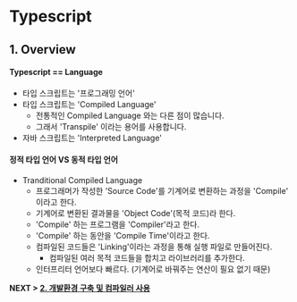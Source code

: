 # Typescript

## 1. Overview

#### Typescript == Language

- 타입 스크립트는 '프로그래밍 언어'
- 타입 스크립트는 'Compiled Language'
  - 전통적인 Compiled Language 와는 다른 점이 많습니다.
  - 그래서 'Transpile' 이라는 용어를 사용합니다.
- 자바 스크립트는 'Interpreted Language'

#### 정적 타입 언어 VS 동적 타입 언어

- Tranditional Compiled Language
  - 프로그래머가 작성한 'Source Code'를 기계어로 변환하는 과정을 'Compile' 이라고 한다.
  - 기계어로 변환된 결과물을 'Object Code'(목적 코드)라 한다.
  - 'Compile' 하는 프로그램을 'Compiler'라고 한다.
  - 'Compile' 하는 동안을 'Compile Time'이라고 한다.
  - 컴파일된 코드들은 'Linking'이라는 과정을 통해 실행 파일로 만들어진다.
    - 컴파일된 여러 목적 코드들을 합치고 라이브러리를 추가한다.
  - 인터프리터 언어보다 빠르다. (기계어로 바꿔주는 연산이 필요 없기 때문)


**NEXT > [2. 개발환경 구축 및 컴파일러 사용](https://github.com/mirrors89/study/tree/master/typescript/2_개발환경_구축_및_컴파일러_사용.md)**
